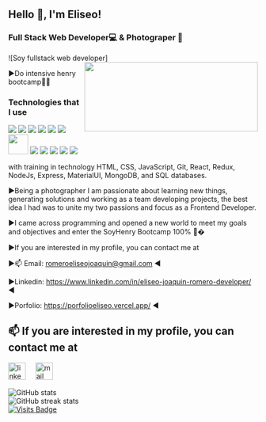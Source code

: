 ## Hello 👋, I'm  Eliseo!
 ### Full Stack Web Developer💻  & Photograper 📸
![Soy fullstack web developer]
<img align="right" src="https://miro.medium.com/max/1400/0*0O5n9x6pzlJ5qLkC.gif" width="350" height="140" />

▶Do intensive henry bootcamp🚀🚀 

### Technologies that I use
<a href="https://www.javascript.com/" target="_blank"><img src="https://img.icons8.com/color/48/000000/javascript.png"/></a>
<a href="https://www.w3schools.com/css/" target="_blank"><img src="https://img.icons8.com/color/48/000000/css3.png"/></a>
<a href="https://www.w3schools.com/html/" target="_blank"><img src="https://img.icons8.com/color/48/000000/html-5.png"/></a>
<a href="https://reactjs.org/" target="_blank"><img src="https://img.icons8.com/color/48/000000/react-native.png"/></a>
<a href="https://redux.js.org/" target="_blank"><img src="https://img.icons8.com/color/48/000000/redux.png"/></a>
<a href="https://nodejs.org/" target="_blank"><img src="https://img.icons8.com/color/48/000000/nodejs.png"/></a>
<a href="https://sequelize.org/" target="_blank"><img width="40px" src="https://s2.qwant.com/thumbr/0x380/f/1/def6e5a6cedacd5856251aeaef7e52119bf19a4f70ada987080f4a3db8e074/sequelize-logo-png-transparent.png?u=https%3A%2F%2Fcdn.freebiesupply.com%2Flogos%2Flarge%2F2x%2Fsequelize-logo-png-transparent.png&q=0&b=1&p=0&a=0"/></a>
<a href="https://www.postgresql.org/" target="_blank"><img src="https://img.icons8.com/color/48/000000/postgresql.png"/></a>
<a href="https://visualstudio.microsoft.com/" target="_blank"><img src="https://img.icons8.com/color/48/000000/visual-studio.png"/></a>
<a href="https://github.com/" target="_blank"><img src="https://img.icons8.com/color/48/000000/github--v1.png"/></a>
<a href="https://www.figma.com/" target="_blank"><img src="https://img.icons8.com/color/48/000000/figma.png"/></a>
<a href="https://www.mongodb.com/" target="_blank"><img src="https://victorroblesweb.es/wp-content/uploads/2016/11/mongodb.png"/></a>

with training in technology HTML, CSS, JavaScript, Git, React, Redux, NodeJs, Express, MaterialUI, MongoDB, and SQL databases.

▶Being a photographer I am passionate about learning new things, generating solutions and working as a team
developing projects, the best idea I had was to unite my two passions and focus as a Frontend
Developer.

▶I came across programming and opened a new world to meet my goals and objectives and
enter the SoyHenry Bootcamp 100% 🚀�

▶If you are interested in my profile, you can contact me at

▶📫 Email: romeroeliseojoaquin@gmail.com ◀

▶Linkedin: https://www.linkedin.com/in/eliseo-joaquin-romero-developer/ ◀

▶Porfolio: https://porfolioeliseo.vercel.app/ ◀

## 📫 If you are interested in my profile, you can contact me at
<a href="https://www.linkedin.com/in/eliseo-joaquin-romero-developer/"><img src="https://www.vectorlogo.zone/logos/linkedin/linkedin-icon.svg" width="35px" alt="linkedin"></a>
&nbsp; &nbsp;
<a href="mailto:romeroeliseojoaquin@gmail.com"><img src="https://www.vectorlogo.zone/logos/gmail/gmail-icon.svg" width="35px" alt="mail"></a> 
&nbsp; &nbsp;
             
![GitHub stats](https://github-readme-stats.vercel.app/api?username=EliseoRom&show_icons=true&count_private=true)  
![GitHub streak stats](https://github-readme-streak-stats.herokuapp.com/?user=EliseoRom)  
[![Visits Badge](https://badges.pufler.dev/visits/EliseoRom/EliseoRom)](https://badges.pufler.dev)

<!---
EliseoRom/EliseoRom is a ✨ special ✨ repository because its `README.md` (this file) appears on your GitHub profile.
You can click the Preview link to take a look at your changes.
--->
